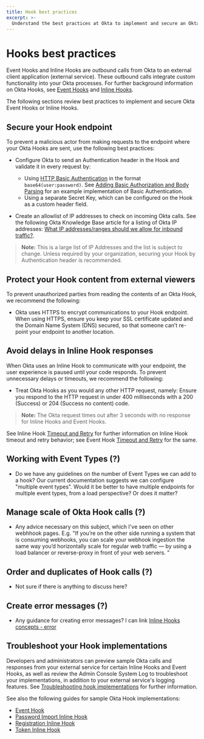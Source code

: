 ```yaml
---
title: Hook best practices
excerpt: >-
  Understand the best practices at Okta to implement and secure an Okta Event Hook or Inline Hook.
---
```


# Hooks best practices

Event Hooks and Inline Hooks are outbound calls from Okta to an external client application (external service). These outbound calls integrate custom functionality into your Okta processes. For further background information on Okta Hooks, see [Event Hooks](/docs/concepts/event-hooks) and [Inline Hooks](/docs/concepts/inline-hooks).

The following sections review best practices to implement and secure Okta Event Hooks or Inline Hooks.

## Secure your Hook endpoint

To prevent a malicious actor from making requests to the endpoint where your Okta Hooks are sent, use the following best practices:

* Configure Okta to send an Authentication header in the Hook and validate it in every request by:

  * Using [HTTP Basic Authentication](/books/api-security/authn/api-authentication-options/#http-basic-authentication) in the format `base64(user:password)`. See [Adding Basic Authorization and Body Parsing](/docs/guides/common-hook-set-up-steps/) for an example implementation of Basic Authentication.
  * Using a separate Secret Key, which can be configured on the Hook as a custom header field.

* Create an allowlist of IP addresses to check on incoming Okta calls. See the following Okta Knowledge Base article for a listing of Okta IP addresses: [What IP addresses/ranges should we allow for inbound traffic?](https://support.okta.com/help/s/article/What-IP-addresses-ranges-should-we-whitelist-for-inbound-traffic-i-e-REST-API-calls-from-Okta-to-on-prem-JIRA-server?language=en_US).

>**Note:** This is a large list of IP Addresses and the list is subject to change. Unless required by your organization, securing your Hook by Authentication header is recommended.

## Protect your Hook content from external viewers

To prevent unauthorized parties from reading the contents of an Okta Hook, we recommend the following:

* Okta uses HTTPS to encrypt communications to your Hook endpoint. When using HTTPS, ensure you keep your SSL certificate updated and the Domain Name System (DNS) secured, so that someone can’t re-point your endpoint to another location.

## Avoid delays in Inline Hook responses

When Okta uses an Inline Hook to communicate with your endpoint, the user experience is paused until your code responds. To prevent unnecessary delays or timeouts, we recommend the following:

* Treat Okta Hooks as you would any other HTTP request, namely: Ensure you respond to the HTTP request in under 400 milliseconds with a 200 (Success) or 204 (Success no content) code.

>**Note:** The Okta request times out after 3 seconds with no response for Inline Hooks and Event Hooks.

See Inline Hook [Timeout and Retry](/docs/concepts/inline-hooks/#timeout-and-retry) for further information on Inline Hook timeout and retry behavior; see Event Hook [Timeout and Retry](https://developer.okta.com/docs/concepts/event-hooks/) for the same.

## Working with Event Types (?)

* Do we have any guidelines on the number of Event Types we can add to a hook? Our current documentation suggests we can configure "multiple event types". Would it be better to have multiple endpoints for multiple event types, from a load perspective? Or does it matter?

## Manage scale of Okta Hook calls (?)

* Any advice necessary on this subject, which I've seen on other webhhook pages. E.g. "If you’re on the other side running a system that is consuming webhooks, you can scale your webhook ingestion the same way you’d horizontally scale for regular web traffic — by using a load balancer or reverse-proxy in front of your web servers. "

## Order and duplicates of Hook calls (?)

* Not sure if there is anything to discuss here?

## Create error messages (?)

* Any guidance for creating error messages? I can link [Inline Hooks concepts - error](/docs/concepts/inline-hooks/#error)

## Troubleshoot your Hook implementations

Developers and administrators can preview sample Okta calls and responses from your external service for certain Inline Hooks and Event Hooks, as well as review the Admin Console System Log to troubleshoot your implementations, in addition to your external service's logging features. See [Troubleshooting hook implementations](/docs/guides/common-hook-set-up-steps/nodejs/troubleshooting/) for further information.

See also the following guides for sample Okta Hook implementations:

* [Event Hook](/docs/guides/event-hook-implementation/nodejs/overview/)
* [Password Import Inline Hook](/docs/guides/password-import-inline-hook/nodejs/overview/)
* [Registration Inline Hook](/docs/guides/registration-inline-hook/nodejs/overview/)
* [Token Inline Hook](/docs/guides/token-inline-hook/nodejs/overview/)

